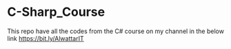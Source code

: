 # C-Sharp_Course
This repo have all the codes from the C# course on my channel in the below link https://bit.ly/AlwattarIT
